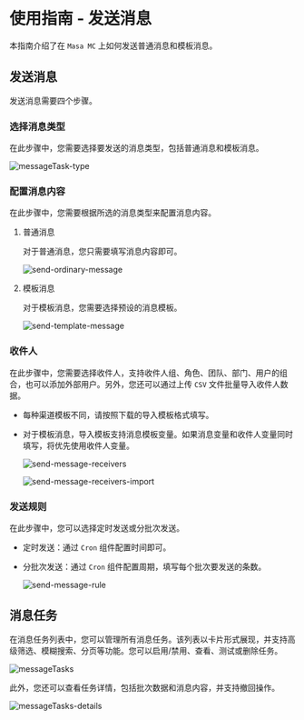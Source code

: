 # 使用指南 - 发送消息

本指南介绍了在 `Masa MC` 上如何发送普通消息和模板消息。

## 发送消息

发送消息需要四个步骤。

### 选择消息类型

在此步骤中，您需要选择要发送的消息类型，包括普通消息和模板消息。

![messageTask-type](https://cdn.masastack.com/stack/doc/mc/messageTask-type.png)

### 配置消息内容

在此步骤中，您需要根据所选的消息类型来配置消息内容。

1. 普通消息
   
   对于普通消息，您只需要填写消息内容即可。
   
   ![send-ordinary-message](https://cdn.masastack.com/stack/doc/mc/send-ordinary-message.png)
   
2. 模板消息
   
   对于模板消息，您需要选择预设的消息模板。
   
   ![send-template-message](https://cdn.masastack.com/stack/doc/mc/send-template-message.png)

### 收件人

在此步骤中，您需要选择收件人，支持收件人组、角色、团队、部门、用户的组合，也可以添加外部用户。另外，您还可以通过上传 `CSV` 文件批量导入收件人数据。

   - 每种渠道模板不同，请按照下载的导入模板格式填写。
   
   - 对于模板消息，导入模板支持消息模板变量。如果消息变量和收件人变量同时填写，将优先使用收件人变量。

     ![send-message-receivers](https://cdn.masastack.com/stack/doc/mc/send-message-receivers.png)
   
     ![send-message-receivers-import](https://cdn.masastack.com/stack/doc/mc/send-message-receivers-import.png)

### 发送规则

在此步骤中，您可以选择定时发送或分批次发送。

   - 定时发送：通过 `Cron` 组件配置时间即可。
   
   - 分批次发送：通过 `Cron` 组件配置周期，填写每个批次要发送的条数。
   
     ![send-message-rule](https://cdn.masastack.com/stack/doc/mc/send-message-rule.png)

## 消息任务

在消息任务列表中，您可以管理所有消息任务。该列表以卡片形式展现，并支持高级筛选、模糊搜索、分页等功能。您可以启用/禁用、查看、测试或删除任务。

![messageTasks](https://masa-docs.oss-cn-hangzhou.aliyuncs.com/stack/mc/message_task/message_task_more_content.png)

此外，您还可以查看任务详情，包括批次数据和消息内容，并支持撤回操作。

![messageTasks-details](https://cdn.masastack.com/stack/doc/mc/messageTasks-details.png)
